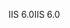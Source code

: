 <span data-ttu-id="d1991-101">IIS 6.0</span><span class="sxs-lookup"><span data-stu-id="d1991-101">IIS 6.0</span></span>